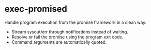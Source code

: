 # exec-promised
Handle program execution from the promise framework in a clean way.
- Stream sysout/err through notifications instead of waiting.
- Resolve or fail the promise using the program exit code.
- Command arguments are automatically quoted.
